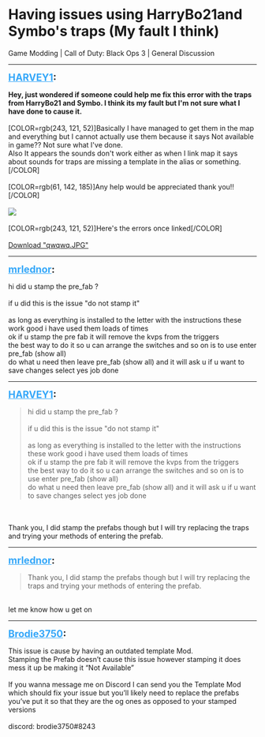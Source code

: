 # Having issues using HarryBo21and Symbo's traps (My fault I think)
Game Modding | Call of Duty: Black Ops 3 | General Discussion

---
<strong style="font-size: 1.4em;"><span style="text-decoration: underline;text-decoration-color: #34a7f9;"><span style="color:#34a7f9;">HARVEY1</span></span>:</strong>

<p><strong>Hey, just wondered if someone could help me fix this error with the traps from HarryBo21 and Symbo. I think its my fault but I&#39;m not sure what I have done to cause it.</strong><br /><br />[COLOR=rgb(243, 121, 52)]Basically I have managed to get them in the map and everything but I cannot actually use them because it says Not available in game?? Not sure what I&#39;ve done.<br />Also It appears the sounds don&#39;t work either as when I link map it says about sounds for traps are missing a template in the alias or something.[/COLOR]<br /><br />[COLOR=rgb(61, 142, 185)]Any help would be appreciated thank you!![/COLOR]<br /><br /><img style="max-width: 500px;" src="{{ '/wiki/threads/assets/a.876.jpg' | relative_url }}"><br /><br />[COLOR=rgb(243, 121, 52)]Here&#39;s the errors once linked[/COLOR]<br /><br /><a href="{{ '/wiki/threads/assets/a.877.JPG' | relative_url }}">Download "qwqwq.JPG"</a></p>

---
<strong style="font-size: 1.4em;"><span style="text-decoration: underline;text-decoration-color: #34a7f9;"><span style="color:#34a7f9;">mrlednor</span></span>:</strong>

<p>hi did u stamp the pre_fab ?<br /><br />if u did this is the issue &quot;do not stamp it&quot;<br /><br />as long as everything is installed to the letter with the instructions these work good i have used them loads of times <br /> ok if u stamp the pre fab it will remove the kvps from the triggers<br />the best way to do it so u can arrange the switches and so on is to use enter pre_fab (show all)<br />do what u need then leave pre_fab (show all) and it will ask u if u want to save changes select yes job done</p>

---
<strong style="font-size: 1.4em;"><span style="text-decoration: underline;text-decoration-color: #34a7f9;"><span style="color:#34a7f9;">HARVEY1</span></span>:</strong>

<p><blockquote>hi did u stamp the pre_fab ?<br /><br />if u did this is the issue &quot;do not stamp it&quot;<br /><br />as long as everything is installed to the letter with the instructions these work good i have used them loads of times<br />ok if u stamp the pre fab it will remove the kvps from the triggers<br />the best way to do it so u can arrange the switches and so on is to use enter pre_fab (show all)<br />do what u need then leave pre_fab (show all) and it will ask u if u want to save changes select yes job done<br /></blockquote><br /><br />Thank you, I did stamp the prefabs though but I will try replacing the traps and trying your methods of entering the prefab.</p>

---
<strong style="font-size: 1.4em;"><span style="text-decoration: underline;text-decoration-color: #34a7f9;"><span style="color:#34a7f9;">mrlednor</span></span>:</strong>

<p><blockquote>Thank you, I did stamp the prefabs though but I will try replacing the traps and trying your methods of entering the prefab.<br /></blockquote><br />let me know how u get on</p>

---
<strong style="font-size: 1.4em;"><span style="text-decoration: underline;text-decoration-color: #34a7f9;"><span style="color:#34a7f9;">Brodie3750</span></span>:</strong>

<p>This issue is cause by having an outdated template Mod.<br />Stamping the Prefab doesn’t cause this issue however stamping it does mess it up be making it “Not Available” <br /><br />If you wanna message me on Discord I can send you the Template Mod which should fix your issue but you’ll likely need to replace the prefabs you’ve put it so that they are the og ones as opposed to your stamped versions<br /><br />discord: brodie3750#8243</p>
